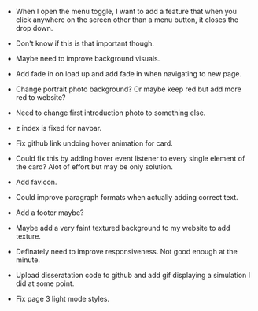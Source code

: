 * When I open the menu toggle, I want to add a feature that when you click anywhere on the screen other than a menu button, it closes the drop down.
* Don't know if this is that important though.
* Maybe need to improve background visuals.
* Add fade in on load up and add fade in when navigating to new page.
* Change portrait photo background? Or maybe keep red but add more red to website?
* Need to change first introduction photo to something else.
* z index is fixed for navbar.


* Fix github link undoing hover animation for card.
* Could fix this by adding hover event listener to every single element of the card? Alot of effort but may be only solution.
* Add favicon.

* Could improve paragraph formats when actually adding correct text.
* Add a footer maybe?
* Maybe add a very faint textured background to my website to add texture.
* Definately need to improve responsiveness. Not good enough at the minute.

* Upload disseratation code to github and add gif displaying a simulation I did at some point.

* Fix page 3 light mode styles.